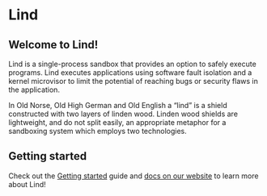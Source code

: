 # Lind

## Welcome to Lind!

Lind is a single-process sandbox that provides an option to safely execute programs. Lind executes applications using software fault isolation and a kernel microvisor to limit the potential of reaching bugs or security flaws in the application.

In Old Norse, Old High German and Old English a “lind” is a shield constructed with two layers of linden wood. Linden wood shields are lightweight, and do not split easily, an appropriate metaphor for a sandboxing system which employs two technologies.

## Getting started

Check out the [Getting started](https://lind-project.github.io/lind-wasm/use/getting-started/)
guide and [docs on our website](https://lind-project.github.io/lind-wasm/)
to learn more about Lind!



